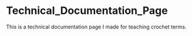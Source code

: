 # Technical_Documentation_Page
This is a technical documentation page I made for teaching crochet terms.
